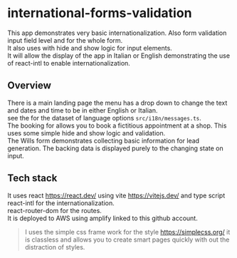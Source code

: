 # international-forms-validation
This app demonstrates very basic internationalization.
Also form validation input field level and for the whole form.   
It also uses with hide and show logic for input elements. <br />
It will allow the display of the app in Italian or English demonstrating the use of react-intl to enable internationalization. 

## Overview 
There is a main landing page the menu has a drop down to change the text and dates and time to be in either English or Italian. <br />
see the for the dataset of language options ```src/i18n/messages.ts```.  
The booking for allows you to book a fictitious appointment at a shop. This uses some simple hide and show logic and validation.<br /> 
The Wills form demonstrates collecting basic information for lead generation.
The backing data is displayed purely to the changing state on input.

## Tech stack
It uses react  https://react.dev/ using vite https://vitejs.dev/ and type script <br />
react-intl for the internationalization. <br />
react-router-dom for the routes. <br />
It is deployed to AWS using amplify linked to this github account.<br />
> I uses the simple css frame work for the style https://simplecss.org/ it is classless and allows you to create smart pages quickly with out the distraction of styles.


